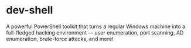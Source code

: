 # dev-shell
A powerful PowerShell toolkit that turns a regular Windows machine into a full-fledged hacking environment — user enumeration, port scanning, AD enumeration, brute-force attacks, and more!
